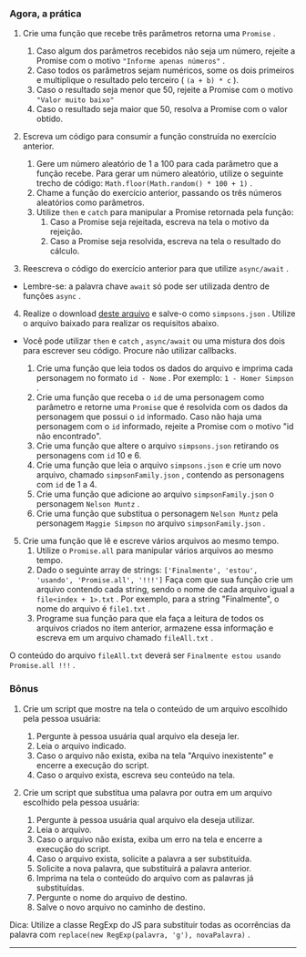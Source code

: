 ### Agora, a prática

1.  Crie uma função que recebe três parâmetros retorna uma `Promise` .
    
    1.  Caso algum dos parâmetros recebidos não seja um número, rejeite a Promise com o motivo `"Informe apenas números"` .
    2.  Caso todos os parâmetros sejam numéricos, some os dois primeiros e multiplique o resultado pelo terceiro ( `(a + b) * c` ).
    3.  Caso o resultado seja menor que 50, rejeite a Promise com o motivo `"Valor muito baixo"`
    4.  Caso o resultado seja maior que 50, resolva a Promise com o valor obtido.

2.  Escreva um código para consumir a função construída no exercício anterior.

    1.  Gere um número aleatório de 1 a 100 para cada parâmetro que a função recebe. Para gerar um número aleatório, utilize o seguinte trecho de código: `Math.floor(Math.random() * 100 + 1)` .
    2.  Chame a função do exercício anterior, passando os três números aleatórios como parâmetros.
    3.  Utilize `then` e `catch` para manipular a Promise retornada pela função:
        1.  Caso a Promise seja rejeitada, escreva na tela o motivo da rejeição.
        2.  Caso a Promise seja resolvida, escreva na tela o resultado do cálculo.

3.  Reescreva o código do exercício anterior para que utilize `async/await` .

*   Lembre-se: a palavra chave `await` só pode ser utilizada dentro de funções `async` .

4.  Realize o download [deste arquivo](https://s3.us-east-2.amazonaws.com/assets.app.betrybe.com/back-end/nodejs/async-flow/simpsons-94f8eb570f2ea830462ee2375ded177b.json) e salve-o como `simpsons.json` . Utilize o arquivo baixado para realizar os requisitos abaixo.

*   Você pode utilizar `then` e `catch` , `async/await` ou uma mistura dos dois para escrever seu código. Procure não utilizar callbacks.
    
    1.  Crie uma função que leia todos os dados do arquivo e imprima cada personagem no formato `id - Nome` . Por exemplo: `1 - Homer Simpson` .
    2.  Crie uma função que receba o `id` de uma personagem como parâmetro e retorne uma `Promise` que é resolvida com os dados da personagem que possui o `id` informado. Caso não haja uma personagem com o `id` informado, rejeite a Promise com o motivo "id não encontrado".
    3.  Crie uma função que altere o arquivo `simpsons.json` retirando os personagens com `id` 10 e 6.
    4.  Crie uma função que leia o arquivo `simpsons.json` e crie um novo arquivo, chamado `simpsonFamily.json` , contendo as personagens com `id` de 1 a 4.
    5.  Crie uma função que adicione ao arquivo `simpsonFamily.json` o personagem `Nelson Muntz` .
    6.  Crie uma função que substitua o personagem `Nelson Muntz` pela personagem `Maggie Simpson` no arquivo `simpsonFamily.json` .

5.  Crie uma função que lê e escreve vários arquivos ao mesmo tempo.
    1.  Utilize o `Promise.all` para manipular vários arquivos ao mesmo tempo.
    2.  Dado o seguinte array de strings: `['Finalmente', 'estou', 'usando', 'Promise.all', '!!!']` Faça com que sua função crie um arquivo contendo cada string, sendo o nome de cada arquivo igual a `file<index + 1>.txt` . Por exemplo, para a string "Finalmente", o nome do arquivo é `file1.txt` .
    3.  Programe sua função para que ela faça a leitura de todos os arquivos criados no item anterior, armazene essa informação e escreva em um arquivo chamado `fileAll.txt` .

O conteúdo do arquivo `fileAll.txt` deverá ser `Finalmente estou usando Promise.all !!!` .

### Bônus

1.  Crie um script que mostre na tela o conteúdo de um arquivo escolhido pela pessoa usuária:
    
    1.  Pergunte à pessoa usuária qual arquivo ela deseja ler.
    2.  Leia o arquivo indicado.
    3.  Caso o arquivo não exista, exiba na tela "Arquivo inexistente" e encerre a execução do script.
    4.  Caso o arquivo exista, escreva seu conteúdo na tela.
2.  Crie um script que substitua uma palavra por outra em um arquivo escolhido pela pessoa usuária:
    
    1.  Pergunte à pessoa usuária qual arquivo ela deseja utilizar.
    2.  Leia o arquivo.
    3.  Caso o arquivo não exista, exiba um erro na tela e encerre a execução do script.
    4.  Caso o arquivo exista, solicite a palavra a ser substituída.
    5.  Solicite a nova palavra, que substituirá a palavra anterior.
    6.  Imprima na tela o conteúdo do arquivo com as palavras já substituídas.
    7.  Pergunte o nome do arquivo de destino.
    8.  Salve o novo arquivo no caminho de destino.

Dica: Utilize a classe RegExp do JS para substituir todas as ocorrências da palavra com `replace(new RegExp(palavra, 'g'), novaPalavra)` .

* * *
